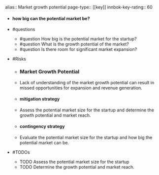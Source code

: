 alias:: Market growth potential
page-type:: [[key]]
innbok-key-rating:: 60
- #### how big can the potential market be?
- #questions
  - #question How big is the potential market for the startup?
  - #question What is the growth potential of the market?
  - #question Is there room for significant market expansion?
- #Risks

  - ### Market Growth Potential
  - Lack of understanding of the market growth potential can result in missed opportunities for expansion and revenue generation.
  - #### mitigation strategy
  - Assess the potential market size for the startup and determine the growth potential and market reach.
  - #### contingency strategy
  - Evaluate the potential market size for the startup and how big the potential market can be.
- #TODOs
  - TODO Assess the potential market size for the startup
  - TODO  Determine the growth potential and market reach.



